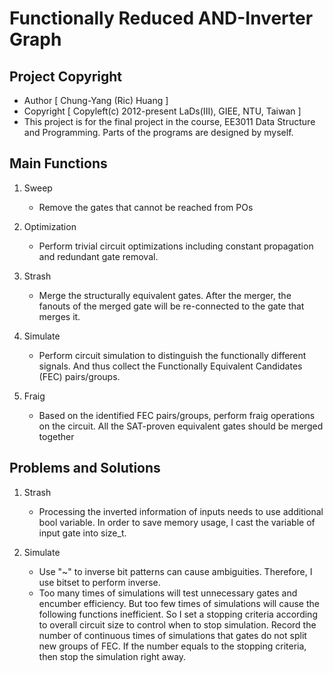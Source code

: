# Functionally Reduced AND-Inverter Graph
  Project Copyright
  ------------

  - Author       [ Chung-Yang (Ric) Huang ]
  - Copyright    [ Copyleft(c) 2012-present LaDs(III), GIEE, NTU, Taiwan ]
  - This project is for the final project in the course, EE3011 Data Structure and Programming. Parts of the programs are designed by myself.
  
  Main Functions
  ----------

  1. Sweep  
      - Remove the gates that cannot be reached from POs
  
  
  2. Optimization   
     - Perform trivial circuit optimizations including constant propagation and redundant gate removal.
     
     
  3. Strash  
     - Merge the structurally equivalent gates. After the merger, the fanouts of the merged gate will be re-connected to the gate that merges it.
     
     
  4. Simulate  
     - Perform circuit simulation to distinguish the functionally different signals. And thus collect the Functionally Equivalent Candidates (FEC) pairs/groups.
  
  5. Fraig  
     - Based on the identified FEC pairs/groups, perform fraig operations on the circuit. All the SAT-proven equivalent gates should be merged together
  
  Problems and Solutions
  -----------------

  1. Strash
      - Processing the inverted information of inputs needs to use additional bool variable.
        In order to save memory usage, I cast the variable of input gate into size_t.
  
  2. Simulate  
     - Use "~" to inverse bit patterns can cause ambiguities. Therefore, I use bitset to perform inverse.  
     - Too many times of simulations will test unnecessary gates and encumber efficiency. But too few times of simulations will cause the following functions inefficient. So I set a stopping criteria according to overall circuit size to control when to stop simulation. Record the number of continuous times of simulations that gates do not split new groups of FEC. If the number equals to the stopping criteria, then stop the simulation right away.


